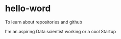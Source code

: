 # hello-word
To learn about repositories and github

I'm an aspiring Data scientist working or a cool Startup
